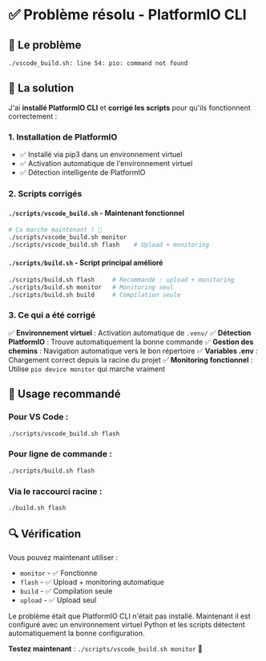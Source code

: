 # ✅ Problème résolu - PlatformIO CLI

## 🔧 **Le problème**
```bash
./vscode_build.sh: line 54: pio: command not found
```

## 🚀 **La solution**

J'ai **installé PlatformIO CLI** et **corrigé les scripts** pour qu'ils fonctionnent correctement :

### 1. **Installation de PlatformIO**
- ✅ Installé via pip3 dans un environnement virtuel
- ✅ Activation automatique de l'environnement virtuel
- ✅ Détection intelligente de PlatformIO

### 2. **Scripts corrigés**

#### `./scripts/vscode_build.sh` - Maintenant fonctionnel
```bash
# Ça marche maintenant ! 🎉
./scripts/vscode_build.sh monitor
./scripts/vscode_build.sh flash    # Upload + monitoring
```

#### `./scripts/build.sh` - Script principal amélioré
```bash
./scripts/build.sh flash     # Recommandé : upload + monitoring
./scripts/build.sh monitor   # Monitoring seul
./scripts/build.sh build     # Compilation seule
```

### 3. **Ce qui a été corrigé**

✅ **Environnement virtuel** : Activation automatique de `.venv/`
✅ **Détection PlatformIO** : Trouve automatiquement la bonne commande
✅ **Gestion des chemins** : Navigation automatique vers le bon répertoire
✅ **Variables .env** : Chargement correct depuis la racine du projet
✅ **Monitoring fonctionnel** : Utilise `pio device monitor` qui marche vraiment

## 🎯 **Usage recommandé**

### Pour VS Code :
```bash
./scripts/vscode_build.sh flash
```

### Pour ligne de commande :
```bash
./scripts/build.sh flash
```

### Via le raccourci racine :
```bash
./build.sh flash
```

## 🔍 **Vérification**

Vous pouvez maintenant utiliser :
- `monitor` - ✅ Fonctionne
- `flash` - ✅ Upload + monitoring automatique  
- `build` - ✅ Compilation seule
- `upload` - ✅ Upload seul

Le problème était que PlatformIO CLI n'était pas installé. Maintenant il est configuré avec un environnement virtuel Python et les scripts détectent automatiquement la bonne configuration.

**Testez maintenant** : `./scripts/vscode_build.sh monitor` 🚀